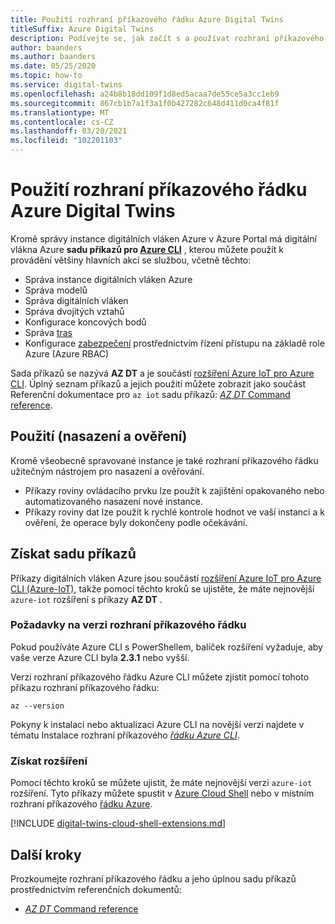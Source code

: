 ```yaml
---
title: Použití rozhraní příkazového řádku Azure Digital Twins
titleSuffix: Azure Digital Twins
description: Podívejte se, jak začít s a používat rozhraní příkazového řádku Azure Digital zdvojené.
author: baanders
ms.author: baanders
ms.date: 05/25/2020
ms.topic: how-to
ms.service: digital-twins
ms.openlocfilehash: a24b8b18dd109f1d8ed5acaa7de55ce5a3cc1eb9
ms.sourcegitcommit: 867cb1b7a1f3a1f0b427282c648d411d0ca4f81f
ms.translationtype: MT
ms.contentlocale: cs-CZ
ms.lasthandoff: 03/20/2021
ms.locfileid: "102201103"
---
```

# <a name="use-the-azure-digital-twins-cli"></a>Použití rozhraní příkazového řádku Azure Digital Twins

Kromě správy instance digitálních vláken Azure v Azure Portal má digitální vlákna Azure **sadu příkazů pro [Azure CLI](/cli/azure/what-is-azure-cli)** , kterou můžete použít k provádění většiny hlavních akcí se službou, včetně těchto:
* Správa instance digitálních vláken Azure
* Správa modelů
* Správa digitálních vláken
* Správa dvojitých vztahů
* Konfigurace koncových bodů
* Správa [tras](concepts-route-events.md)
* Konfigurace [zabezpečení](concepts-security.md) prostřednictvím řízení přístupu na základě role Azure (Azure RBAC)

Sada příkazů se nazývá **AZ DT** a je součástí [rozšíření Azure IoT pro Azure CLI](https://github.com/Azure/azure-iot-cli-extension). Úplný seznam příkazů a jejich použití můžete zobrazit jako součást Referenční dokumentace pro `az iot` sadu příkazů: [ *AZ DT* Command reference](/cli/azure/ext/azure-iot/dt).

## <a name="uses-deploy-and-validate"></a>Použití (nasazení a ověření)

Kromě všeobecně spravované instance je také rozhraní příkazového řádku užitečným nástrojem pro nasazení a ověřování.
* Příkazy roviny ovládacího prvku lze použít k zajištění opakovaného nebo automatizovaného nasazení nové instance.
* Příkazy roviny dat lze použít k rychlé kontrole hodnot ve vaší instanci a k ověření, že operace byly dokončeny podle očekávání.

## <a name="get-the-command-set"></a>Získat sadu příkazů

Příkazy digitálních vláken Azure jsou součástí [rozšíření Azure IoT pro Azure CLI (Azure-IoT)](https://github.com/Azure/azure-iot-cli-extension), takže pomocí těchto kroků se ujistěte, že máte nejnovější `azure-iot` rozšíření s příkazy **AZ DT** .

### <a name="cli-version-requirements"></a>Požadavky na verzi rozhraní příkazového řádku

Pokud používáte Azure CLI s PowerShellem, balíček rozšíření vyžaduje, aby vaše verze Azure CLI byla **2.3.1** nebo vyšší.

Verzi rozhraní příkazového řádku Azure CLI můžete zjistit pomocí tohoto příkazu rozhraní příkazového řádku:
```azurecli
az --version
```

Pokyny k instalaci nebo aktualizaci Azure CLI na novější verzi najdete v tématu Instalace rozhraní příkazového [*řádku Azure CLI*](/cli/azure/install-azure-cli).

### <a name="get-the-extension"></a>Získat rozšíření

Pomocí těchto kroků se můžete ujistit, že máte nejnovější verzi `azure-iot` rozšíření. Tyto příkazy můžete spustit v [Azure Cloud Shell](../cloud-shell/overview.md) nebo v místním rozhraní příkazového [řádku Azure](/cli/azure/install-azure-cli).

[!INCLUDE [digital-twins-cloud-shell-extensions.md](../../includes/digital-twins-cloud-shell-extensions.md)]

## <a name="next-steps"></a>Další kroky

Prozkoumejte rozhraní příkazového řádku a jeho úplnou sadu příkazů prostřednictvím referenčních dokumentů:
* [*AZ DT* Command reference](/cli/azure/ext/azure-iot/dt)